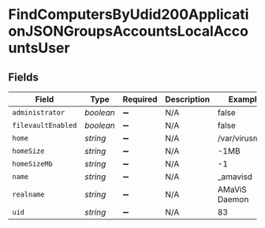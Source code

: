 # FindComputersByUdid200ApplicationJSONGroupsAccountsLocalAccountsUser


## Fields

| Field              | Type               | Required           | Description        | Example            |
| ------------------ | ------------------ | ------------------ | ------------------ | ------------------ |
| `administrator`    | *boolean*          | :heavy_minus_sign: | N/A                | false              |
| `filevaultEnabled` | *boolean*          | :heavy_minus_sign: | N/A                | false              |
| `home`             | *string*           | :heavy_minus_sign: | N/A                | /var/virusmails    |
| `homeSize`         | *string*           | :heavy_minus_sign: | N/A                | -1MB               |
| `homeSizeMb`       | *string*           | :heavy_minus_sign: | N/A                | -1                 |
| `name`             | *string*           | :heavy_minus_sign: | N/A                | _amavisd           |
| `realname`         | *string*           | :heavy_minus_sign: | N/A                | AMaViS Daemon      |
| `uid`              | *string*           | :heavy_minus_sign: | N/A                | 83                 |